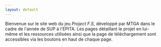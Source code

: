 ```yaml
---
layout: default
---
```

Bienvenue sur le site web du jeu _Project F.S_, développé par MTGA dans le cadre de l'année de SUP à l'EPITA.
Les pages détaillant le projet en lui-même et les ressources utilisées ainsi que la page de téléchargement sont accessibles via les boutons en haut de chaque page.
